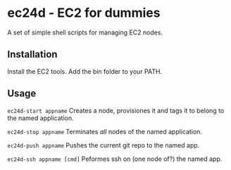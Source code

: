 ec24d - EC2 for dummies
=======================

A set of simple shell scripts for managing EC2 nodes.

Installation
------------

Install the EC2 tools. 
Add the bin folder to your PATH.

Usage
-----

`ec24d-start appname`
Creates a node, provisiones it and tags it to belong to the named application.

`ec24d-stop appname`
Terminates *all* nodes of the named application.

`ec24d-push appname`
Pushes the current git repo to the named app.

`ec24d-ssh appname [cmd]`
Peformes ssh on (one node of?) the named app. 

 